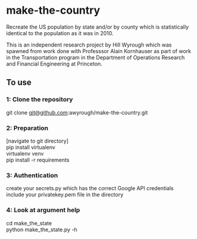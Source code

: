 # make-the-country

Recreate the US population by state and/or by county which is statistically identical to the population as it was in 2010. <br />

This is an independent research project by Hill Wyrough which was spawned from work done with Professsor Alain Kornhauser as part of work in the Transportation program in the Department of Operations Research and Financial Engineering at Princeton. 

## To use

### 1: Clone the repository

git clone git@github.com:awyrough/make-the-country.git

### 2: Preparation

[navigate to git directory]<br />
pip install virtualenv<br />
virtualenv venv<br />
pip install -r requirements<br />

### 3: Authentication

create your secrets.py which has the correct Google API credentials<br />
include your privatekey.pem file in the directory<br />

### 4: Look at argument help

cd make_the_state<br />
python make_the_state.py -h
